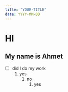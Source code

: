 ```yaml
---
title: "YOUR-TITLE"
date: YYYY-MM-DD
---
```


# HI
## __My name is Ahmet__
- [ ] did I do my work
   1. yes
      1. no
          1. yes
